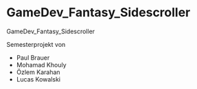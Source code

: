 # GameDev_Fantasy_Sidescroller
 GameDev_Fantasy_Sidescroller
 
 Semesterprojekt von
 - Paul Brauer
 - Mohamad Khouly
 - Özlem Karahan
 - Lucas Kowalski

